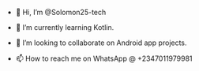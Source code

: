 - 👋 Hi, I’m @Solomon25-tech

- 🌱 I’m currently learning Kotlin.

- 💞️ I’m looking to collaborate on Android app projects.

- 📫 How to reach me on WhatsApp @ +2347011979981

<!---
Solomon25-tech/Solomon25-tech is a ✨ special ✨ repository because its `README.md` (this file) appears on your GitHub profile.
You can click the Preview link to take a look at your changes.
--->
